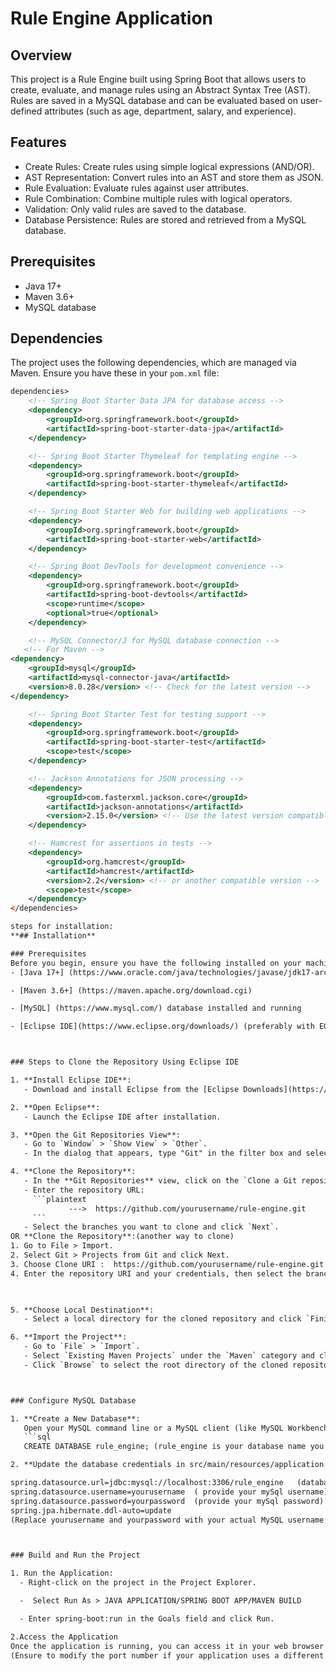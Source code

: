# Rule Engine Application

## Overview
This project is a Rule Engine built using Spring Boot that allows users to create, evaluate, and manage rules using an Abstract Syntax Tree (AST). Rules are saved in a MySQL database and can be evaluated based on user-defined attributes (such as age, department, salary, and experience).

## Features
- Create Rules: Create rules using simple logical expressions (AND/OR).
- AST Representation: Convert rules into an AST and store them as JSON.
- Rule Evaluation: Evaluate rules against user attributes.
- Rule Combination: Combine multiple rules with logical operators.
- Validation: Only valid rules are saved to the database.
- Database Persistence: Rules are stored and retrieved from a MySQL database.

## Prerequisites
- Java 17+
- Maven 3.6+
- MySQL database

## Dependencies
The project uses the following dependencies, which are managed via Maven. Ensure you have these in your `pom.xml` file:

```xml
dependencies>
    <!-- Spring Boot Starter Data JPA for database access -->
    <dependency>
        <groupId>org.springframework.boot</groupId>
        <artifactId>spring-boot-starter-data-jpa</artifactId>
    </dependency>

    <!-- Spring Boot Starter Thymeleaf for templating engine -->
    <dependency>
        <groupId>org.springframework.boot</groupId>
        <artifactId>spring-boot-starter-thymeleaf</artifactId>
    </dependency>

    <!-- Spring Boot Starter Web for building web applications -->
    <dependency>
        <groupId>org.springframework.boot</groupId>
        <artifactId>spring-boot-starter-web</artifactId>
    </dependency>

    <!-- Spring Boot DevTools for development convenience -->
    <dependency>
        <groupId>org.springframework.boot</groupId>
        <artifactId>spring-boot-devtools</artifactId>
        <scope>runtime</scope>
        <optional>true</optional>
    </dependency>

    <!-- MySQL Connector/J for MySQL database connection -->
   <!-- For Maven -->
<dependency>
    <groupId>mysql</groupId>
    <artifactId>mysql-connector-java</artifactId>
    <version>8.0.28</version> <!-- Check for the latest version -->
</dependency>

    <!-- Spring Boot Starter Test for testing support -->
    <dependency>
        <groupId>org.springframework.boot</groupId>
        <artifactId>spring-boot-starter-test</artifactId>
        <scope>test</scope>
    </dependency>

    <!-- Jackson Annotations for JSON processing -->
    <dependency>
        <groupId>com.fasterxml.jackson.core</groupId>
        <artifactId>jackson-annotations</artifactId>
        <version>2.15.0</version> <!-- Use the latest version compatible with Spring Boot -->
    </dependency>

    <!-- Hamcrest for assertions in tests -->
    <dependency>
        <groupId>org.hamcrest</groupId>
        <artifactId>hamcrest</artifactId>
        <version>2.2</version> <!-- or another compatible version -->
        <scope>test</scope>
    </dependency>
</dependencies>

steps for installation:
**## Installation**

### Prerequisites
Before you begin, ensure you have the following installed on your machine:
- [Java 17+] (https://www.oracle.com/java/technologies/javase/jdk17-archive-downloads.html)

- [Maven 3.6+] (https://maven.apache.org/download.cgi)

- [MySQL] (https://www.mysql.com/) database installed and running

- [Eclipse IDE](https://www.eclipse.org/downloads/) (preferably with EGit plugin)



### Steps to Clone the Repository Using Eclipse IDE

1. **Install Eclipse IDE**:
   - Download and install Eclipse from the [Eclipse Downloads](https://www.eclipse.org/downloads/) page.

2. **Open Eclipse**:
   - Launch the Eclipse IDE after installation.

3. **Open the Git Repositories View**:
   - Go to `Window` > `Show View` > `Other`.
   - In the dialog that appears, type "Git" in the filter box and select `Git Repositories`. Click `Open`.

4. **Clone the Repository**:
   - In the **Git Repositories** view, click on the `Clone a Git repository` button.
   - Enter the repository URL:
     ```plaintext
             --->  https://github.com/yourusername/rule-engine.git
     ```
   - Select the branches you want to clone and click `Next`. 
OR **Clone the Repository**:(another way to clone)
1. Go to File > Import.
2. Select Git > Projects from Git and click Next.
3. Choose Clone URI :  https://github.com/yourusername/rule-engine.git  (enter this url to clone ) and click Next.
4. Enter the repository URI and your credentials, then select the branches you want to clone.

 

5. **Choose Local Destination**:
   - Select a local directory for the cloned repository and click `Finish`.

6. **Import the Project**:
   - Go to `File` > `Import`.
   - Select `Existing Maven Projects` under the `Maven` category and click `Next`.
   - Click `Browse` to select the root directory of the cloned repository and click `Finish`.



### Configure MySQL Database

1. **Create a New Database**:
   Open your MySQL command line or a MySQL client (like MySQL Workbench) and run:
   ```sql
   CREATE DATABASE rule_engine; (rule_engine is your database name you can change according to you)

2. **Update the database credentials in src/main/resources/application.properties:(open application.properties and add below credentials)

spring.datasource.url=jdbc:mysql://localhost:3306/rule_engine   (database name-rule_engine)
spring.datasource.username=yourusername  ( provide your mySql username)
spring.datasource.password=yourpassword  (provide your mySql password)
spring.jpa.hibernate.ddl-auto=update
(Replace yourusername and yourpassword with your actual MySQL username and password.)



### Build and Run the Project

1. Run the Application:
  - Right-click on the project in the Project Explorer.

  -  Select Run As > JAVA APPLICATION/SPRING BOOT APP/MAVEN BUILD

  - Enter spring-boot:run in the Goals field and click Run.

2.Access the Application
Once the application is running, you can access it in your web browser at: **(http://localhost:8081)**       
(Ensure to modify the port number if your application uses a different one.)


